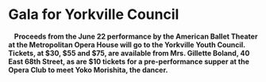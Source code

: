 
**<h1>Gala for Yorkville Council</h1>**
&nbsp;&nbsp;&nbsp;**<p1 style = "justify- middle">Proceeds from the June 22 
performance by the American
Ballet Theater at the Metropolitan Opera House will go 
to the Yorkville Youth Council. Tickets, at $30, $55 and
$75, are available from Mrs.
Gillette Boland, 40 East 68th
Street, as are $10 tickets for
a pre-performance supper at
the Opera Club to meet Yoko 
Morishita, the dancer.**</p1>&nbsp;&nbsp;&nbsp;





